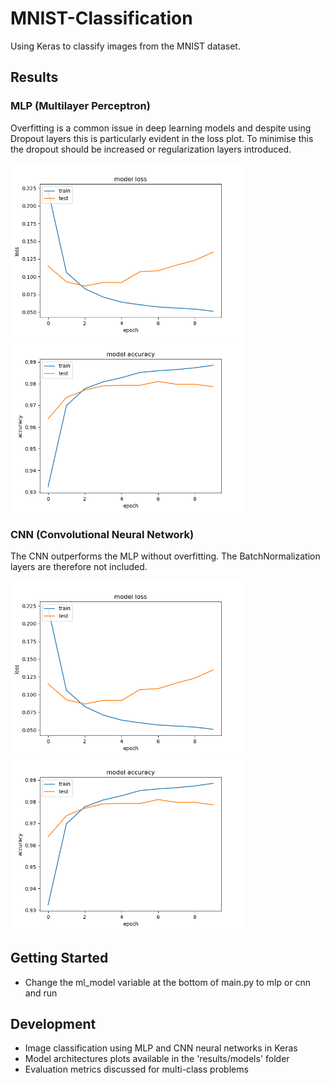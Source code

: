 # MNIST-Classification
Using Keras to classify images from the MNIST dataset.

## Results
### MLP (Multilayer Perceptron)
Overfitting is a common issue in deep learning models and despite using Dropout layers this is particularly evident in the loss plot. 
To minimise this the dropout should be increased or regularization layers introduced.

<p float="left">
    <img src="results/model_evaluation/mlp_loss.png" alt="mlp_loss" width="375"/> 
    <img src="results/model_evaluation/mlp_accuracy.png" alt="mlp_accuracy" width="375"/> 
</p>

### CNN (Convolutional Neural Network)
The CNN outperforms the MLP without overfitting. The BatchNormalization layers are therefore not included.
<p float="left">
    <img src="results/model_evaluation/mlp_loss.png" alt="mlp_loss" width="375"/> 
    <img src="results/model_evaluation/mlp_accuracy.png" alt="mlp_accuracy" width="375"/> 
</p>

## Getting Started
- Change the ml_model variable at the bottom of main.py to mlp or cnn and run

## Development
- Image classification using MLP and CNN neural networks in Keras
- Model architectures plots available in the 'results/models' folder
- Evaluation metrics discussed for multi-class problems
